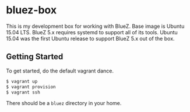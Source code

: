 # bluez-box

This is my development box for working with BlueZ. Base image is Ubuntu 15.04
LTS. BlueZ 5.x requires systemd to support all of its tools. Ubuntu 15.04 was
the first Ubuntu release to support BlueZ 5.x out of the box.

## Getting Started

To get started, do the default vagrant dance.

```sh
$ vagrant up
$ vagrant provision
$ vagrant ssh
```

There should be a `bluez` directory in your home.
